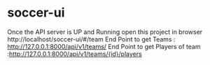 # soccer-ui
Once the API server is UP and Running open this project in browser http://localhost/soccer-ui/#/team
End Point to get Teams :  http://127.0.0.1:8000/api/v1/teams/
End Point to get Players of team :http://127.0.0.1:8000/api/v1/teams/{id}/players
